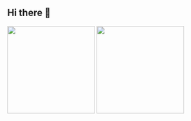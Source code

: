 ## Hi there 👋
<span>
  <img height=200 align="center" src="https://github-readme-stats.vercel.app/api?username=Songj2&show_icons=true&bg_color=30,CEFBC9,8BBDFF" />
  <img height=200 align="center" src="https://github-readme-stats.vercel.app/api/top-langs/?username=Songj2&layout=compact&hide=python" />
</span>
